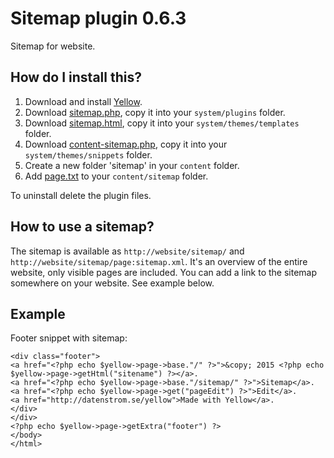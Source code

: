 Sitemap plugin 0.6.3
====================
Sitemap for website.

How do I install this?
----------------------
1. Download and install [Yellow](https://github.com/datenstrom/yellow/).  
2. Download [sitemap.php](sitemap.php?raw=true), copy it into your `system/plugins` folder.  
3. Download [sitemap.html](sitemap.html?raw=true), copy it into your `system/themes/templates` folder.  
4. Download [content-sitemap.php](content-sitemap.php?raw=true), copy it into your `system/themes/snippets` folder.  
6. Create a new folder 'sitemap' in your `content` folder.
7. Add [page.txt](page.txt?raw=true) to your `content/sitemap` folder.

To uninstall delete the plugin files.

How to use a sitemap?
---------------------
The sitemap is available as `http://website/sitemap/` and `http://website/sitemap/page:sitemap.xml`. It's an overview of the entire website, only visible pages are included. You can add a link to the sitemap somewhere on your website. See example below.
 
Example
-------
Footer snippet with sitemap:

    <div class="footer">
    <a href="<?php echo $yellow->page->base."/" ?>">&copy; 2015 <?php echo $yellow->page->getHtml("sitename") ?></a>.
    <a href="<?php echo $yellow->page->base."/sitemap/" ?>">Sitemap</a>. 
    <a href="<?php echo $yellow->page->get("pageEdit") ?>">Edit</a>.
    <a href="http://datenstrom.se/yellow">Made with Yellow</a>.
    </div>
    </div>
    <?php echo $yellow->page->getExtra("footer") ?>
    </body>
    </html>
